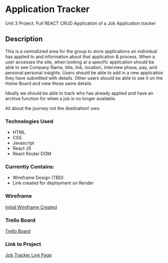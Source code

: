 # Application Tracker
Unit 3 Project, Full REACT CRUD Application of a Job Application tracker
## Description

This is a centralizied area for the group to store applications an individual has applied to and information about that application & process. When a user accesses the site, when looking at a specific application should be able to see Company Name, title, link, location, interview phase, pay, and personal personal insights. Users should be able to add in a new application they have submitted with details. Other users should be able to see it on the Home Board and view those same details. 

Ideally we should be able to track who has already applied and have an archive function for when a job is no longer available. 

All about the journey not the destination! uwu

### Technologies Used
* HTML
* CSS
* Javascript
* React JS
* React Router DOM

### Currently Contains:
* Wireframe Design (TBD)
* Link created for deployment on Render

### Wireframe
[Initial Wireframe Created](https://drawsql.app/teams/jonathan-marreros-team/diagrams/application-app)

### Trello Board
[Trello Board](https://trello.com/b/h9laJ0ri/application-tracker)

### Link to Project
[Job Tracker Live Page]()